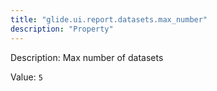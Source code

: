 ```yaml
---
title: "glide.ui.report.datasets.max_number"
description: "Property"
---
```


Description: Max number of datasets

Value: `5`